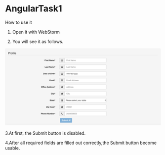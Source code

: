 # AngularTask1

How to use it

1.  Open it with WebStorm

2.  You will see it as follows.

![image](https://github.com/tinatangcs/AngularTask1/raw/master/screenshots/homepage.jpg)  

3.At first, the Submit button is disabled.

4.After all required fields are filled out correctly,the Submit button become usable. 




